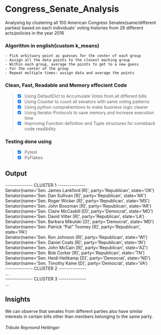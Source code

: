 # Congress_Senate_Analysis
 Analysing by clustering all 100 American Congress Senates(same/different parties) based on each individuals' voting histories from 28 different acts/policies in the year 2016

 ### Algorithm in english(custom k_means)
    - Pick arbituary point as guesses for the center of each group
    - Assign all the data points to the closest maching group
    - Within each group, average the points to get to a new guess
    - For the center of the group
    - Repeat multiple times: assign data and average the points

### Clean, Fast, Readable and Memory effecient Code

> - [x] Using DefaultDict to Accumulate Votes from all different bills
> - [x] Using Counter to count all senators with same voting patterns
> - [x] Using python comprehentions to make business logic clearer
> - [x] Using Iterator Protocols to save memory and increase execution time
> - [x] Improving Function definition and Tuple structures for comeback code readibility

### Testing done using
> - [x] Pytest
> - [x] PyFlakes

## Output
-------------- CLUSTER 1 --------------\
Senator(name='Sen. James Lankford [R]', party='Republican', state='OK')\
Senator(name='Sen. Dan Sullivan [R]', party='Republican', state='AK')\
Senator(name='Sen. Roger Wicker [R]', party='Republican', state='MS')\
Senator(name='Sen. John Boozman [R]', party='Republican', state='AR')\
Senator(name='Sen. Claire McCaskill [D]', party='Democrat', state='MO')\
Senator(name='Sen. David Vitter [R]', party='Republican', state='LA')\
Senator(name='Sen. Barbara Mikulski [D]', party='Democrat', state='MD')\
Senator(name='Sen. Patrick “Pat” Toomey [R]', party='Republican', state='PA')\
Senator(name='Sen. Ron Johnson [R]', party='Republican', state='WI')\
Senator(name='Sen. Daniel Coats [R]', party='Republican', state='IN')\
Senator(name='Sen. John McCain [R]', party='Republican', state='AZ')\
Senator(name='Sen. Bob Corker [R]', party='Republican', state='TN')\
Senator(name='Sen. Heidi Heitkamp [D]', party='Democrat', state='ND')\
Senator(name='Sen. Timothy Kaine [D]', party='Democrat', state='VA')\
-------------- CLUSTER 2 --------------\
...\
-------------- CLUSTER 3 --------------\
...

## Insights
We can observe that senates from different parties also have similar interests in certain bills other than members belonging to the same party. 

###### Tribute Raymond Hettinger
